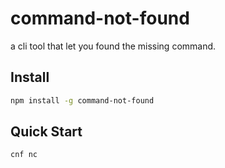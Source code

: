 # command-not-found

a cli tool that let you found the missing command.

## Install

```bash
npm install -g command-not-found
```

## Quick Start

```bash
cnf nc
```
